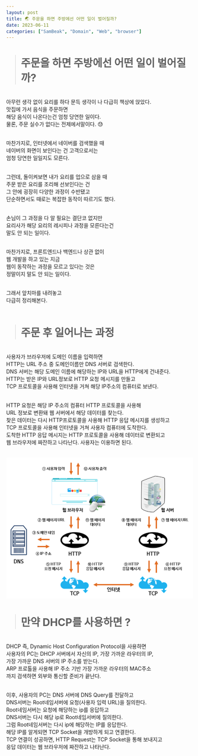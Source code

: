```yaml
---
layout: post
title: 🌏 주문을 하면 주방에선 어떤 일이 벌어질까?
date: 2023-06-11
categories: ["SamBeak", "Domain", "Web", "browser"]
---
```


> # 주문을 하면 주방에선 어떤 일이 벌어질까?

<br>
아무런 생각 없이 요리를 하다 문득 생각이 나 다급히 책상에 앉았다. <br>
맛집에 가서 음식을 주문하면 <br>
해당 음식이 나온다는건 엄청 당연한 일이다. <br>
물론, 주문 실수가 없다는 전제에서말이다. 😓 <br><br>

마찬가지로, 인터넷에서 네이버를 검색했을 때 <br>
네이버의 화면이 보인다는 건 고객으로서는 <br>
엄청 당연한 일일지도 모른다. <br><br>

그런데, 돌이켜보면 내가 요리를 업으로 삼을 때 <br>
주문 받은 요리를 조리해 선보인다는 건 <br>
그 안에 굉장히 다양한 과정이 수반됐고 <br>
단순하면서도 때로는 복잡한 동작이 따르기도 했다. <br><br>

손님이 그 과정을 다 알 필요는 결단코 없지만 <br>
요리사가 해당 요리의 레시피나 과정을 모른다는건 <br>
말도 안 되는 일이다. <br><br>

마찬가지로, 프론트엔드나 백엔드나 상관 없이 <br>
웹 개발을 하고 있는 지금 <br>
웹이 동작하는 과정을 모르고 있다는 것은 <br>
정말이지 말도 안 되는 일이다. <br><br>

그래서 앞치마를 내려놓고 <br>
다급히 정리해본다. <br><br>

> # 주문 후 일어나는 과정

<br>
사용자가 브라우저에 도메인 이름을 입력하면 <br>
HTTP는 URL 주소 중 도메인이름만 DNS 서버로 검색한다. <br>
DNS 서버는 해당 도메인 이름에 해당하는 IP와 URL을 HTTP에게 건내준다. <br>
HTTP는 받은 IP와 URL정보로 HTTP 요청 메시지를 만들고 <br>
TCP 프로토콜을 사용해 인터넷을 거쳐 해당 IP주소의 컴퓨터로 보낸다. <br><br>

HTTP 요청은 해당 IP 주소의 컴퓨터 HTTP 프로토콜을 사용해 <br>
URL 정보로 변환돼 웹 서버에서 해당 데이터를 찾는다. <br>
찾은 데이터는 다시 HTTP프로토콜을 사용해 HTTP 응답 메시지를 생성하고 <br>
TCP 프로토콜을 사용해 인터넷을 거쳐 사용자 컴퓨터에 도착한다. <br>
도착한 HTTP 응답 메시지는 HTTP 프로토콜을 사용해 데이터로 변환되고 <br>
웹 브라우저에 짜잔하고 나타난다. 사용자는 이용하면 된다. <br><br>

<img src="../../assets/images/domain.png"> <br>

> # 만약 DHCP를 사용하면 ?

<br>
DHCP 즉, Dynamic Host Configuration Protocol을 사용하면 <br>
사용자의 PC는 DHCP 서버에서 자신의 IP, 가장 가까운 라우터의 IP, <br>
가장 가까운 DNS 서버의 IP 주소를 받는다. <br>
ARP 프로톨을 사용해 IP 주소 기반 가장 가까운 라우터의 MAC주소 <br>
까지 검색하면 외부와 통신할 준비가 끝난다. <br><br>

이후, 사용자의 PC는 DNS 서버에 DNS Query를 전달하고 <br>
DNS서버는 Root네임서버에 요청(사용자 입력 URL)을 질의한다. <br>
Root네임서버는 요청에 해당하는 ip를 응답하고 <br>
DNS서버는 다시 해당 ip로 Root네임서버에 질의한다. <br>
그럼 Root네임서버는 다시 ip에 해당하는 IP를 응답한다. <br>
해당 IP를 알게되면 TCP Socket을 개방하게 되고 연결한다. <br>
TCP 연결이 성공하면, HTTP Request는 TCP Socket을 통해 보내지고 <br>
응답 데이터는 웹 브라우저에 짜잔하고 나타난다. <br><br>
